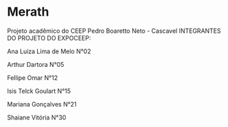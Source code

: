 # Merath

Projeto acadêmico do CEEP Pedro Boaretto Neto - Cascavel
INTEGRANTES DO PROJETO DO EXPOCEEP:


Ana Luiza Lima de Melo N°02


Arthur Dartora N°05


Fellipe Omar N°12


Isis Telck Goulart N°15


Mariana Gonçalves N°21


Shaiane Vitória N°30

